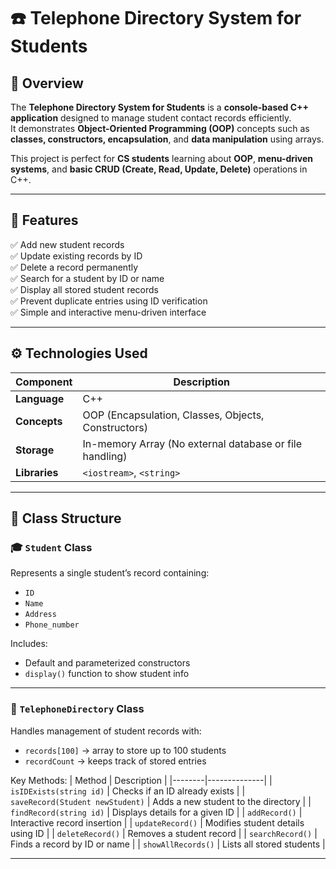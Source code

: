 # ☎️ Telephone Directory System for Students  

## 🧾 Overview
The **Telephone Directory System for Students** is a **console-based C++ application** designed to manage student contact records efficiently.  
It demonstrates **Object-Oriented Programming (OOP)** concepts such as **classes, constructors, encapsulation**, and **data manipulation** using arrays.

This project is perfect for **CS students** learning about **OOP**, **menu-driven systems**, and **basic CRUD (Create, Read, Update, Delete)** operations in C++.

---

## 🚀 Features
✅ Add new student records  
✅ Update existing records by ID  
✅ Delete a record permanently  
✅ Search for a student by ID or name  
✅ Display all stored student records  
✅ Prevent duplicate entries using ID verification  
✅ Simple and interactive menu-driven interface  

---

## ⚙️ Technologies Used
| Component | Description |
|------------|--------------|
| **Language** | C++ |
| **Concepts** | OOP (Encapsulation, Classes, Objects, Constructors) |
| **Storage** | In-memory Array (No external database or file handling) |
| **Libraries** | `<iostream>`, `<string>` |

---

## 🧱 Class Structure

### 🎓 `Student` Class
Represents a single student’s record containing:
- `ID`
- `Name`
- `Address`
- `Phone_number`

Includes:
- Default and parameterized constructors  
- `display()` function to show student info  

---

### 📇 `TelephoneDirectory` Class
Handles management of student records with:
- `records[100]` → array to store up to 100 students  
- `recordCount` → keeps track of stored entries  

Key Methods:
| Method | Description |
|--------|--------------|
| `isIDExists(string id)` | Checks if an ID already exists |
| `saveRecord(Student newStudent)` | Adds a new student to the directory |
| `findRecord(string id)` | Displays details for a given ID |
| `addRecord()` | Interactive record insertion |
| `updateRecord()` | Modifies student details using ID |
| `deleteRecord()` | Removes a student record |
| `searchRecord()` | Finds a record by ID or name |
| `showAllRecords()` | Lists all stored students |

---


